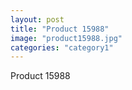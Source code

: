 ```yaml
---
layout: post
title: "Product 15988"
image: "product15988.jpg"
categories: "category1"
---
```

Product 15988
